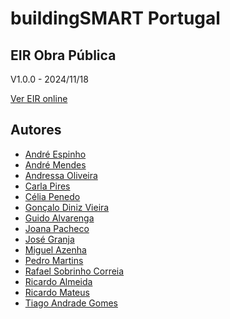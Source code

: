 # buildingSMART Portugal

## EIR Obra Pública

V1.0.0 - 2024/11/18

[Ver EIR online](https://github.com/buildingSMART-Portugal/EIR-Obra-Publica/blob/main/EIR.markdown)


## Autores

* [André Espinho](ae.arquitectura@gmail.com)
* [André Mendes]()
* [Andressa Oliveira](mailto:soliveira.andressa@gmail.com)
* [Carla Pires](cpires@gaiurb.pt)
* [Célia Penedo](celia.r.penedo@emel.pt)
* [Gonçalo Diniz Vieira]()
* [Guido Alvarenga](guidoalvarenga97@gmail.com)
* [Joana Pacheco]()
* [José Granja](mailto:granja@civil.uminho.pt)
* [Miguel Azenha](mailto:miguel.azenha@gmail.com)
* [Pedro Martins]()
* [Rafael Sobrinho Correia]()
* [Ricardo Almeida]()
* [Ricardo Mateus](p5768@ulusofona.pt)
* [Tiago Andrade Gomes]()
